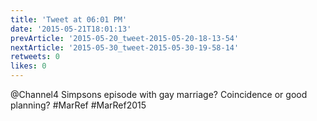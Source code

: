 ```yaml
---
title: 'Tweet at 06:01 PM'
date: '2015-05-21T18:01:13'
prevArticle: '2015-05-20_tweet-2015-05-20-18-13-54'
nextArticle: '2015-05-30_tweet-2015-05-30-19-58-14'
retweets: 0
likes: 0
---
```

@Channel4 Simpsons episode with gay marriage? Coincidence or good planning? #MarRef #MarRef2015